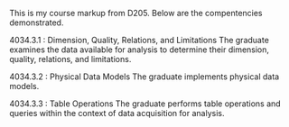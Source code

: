 This is my course markup from D205. Below are the compentencies demonstrated.

4034.3.1 : Dimension, Quality, Relations, and Limitations
The graduate examines the data available for analysis to determine their dimension, quality, relations, and limitations.

4034.3.2 : Physical Data Models
The graduate implements physical data models.

4034.3.3 : Table Operations
The graduate performs table operations and queries within the context of data acquisition for analysis.
